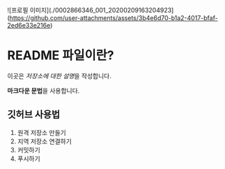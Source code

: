 ![프로필 이미지](./0002866346_001_20200209163204923](https://github.com/user-attachments/assets/3b4e6d70-b1a2-4017-bfaf-2ed6e33e216e)

# README 파일이란?

이곳은 *저장소에 대한 설명*을 작성합니다.

**마크다운 문법**을 사용합니다.

## 깃허브 사용법

1. 원격 저장소 만들기
2. 지역 저장소 연결하기
3. 커밋하기
4. 푸시하기
